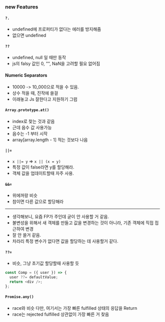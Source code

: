 ### new Features

#### `?.`

- undefined에 프로퍼티가 없다는 에러를 방지해줌
- 없으면 undefined

#### `??`

- undefined, null 일 때만 동작
- js의 falsy 값인 0, "", NaN을 고려할 필요 없어짐

#### Numeric Separators

- 10000 -> 10_000으로 적을 수 있음.
- 상수 적을 때, 진작에 쓸걸
- 이래놓고 Js 잘한다고 지원하기 그럼

#### `Array.prototype.at()`

- index로 찾는 것과 같음
- 근데 음수 값 사용가능
- 음수는 -1 부터 시작
- array[array.length - 1] 적는 것보다 나음

#### `||=`

- `x ||= y` => `x || (x = y)`
- 특정 값이 false라면 y를 할당해라.
- 객체 값을 업데이트할때 자주 사용.

#### `&&=`

- 위에꺼랑 비슷
- 참이면 다른 값으로 할당해라

---

- 생각해보니, 요즘 FP가 주인데 굳이 안 사용할 거 같음.
- 불변성을 위해서 새 객체를 만들고 값을 변경하는 것이 아니라, 기존 객체에 직접 접근하여 변경
- 잘 안 쓸거 같음.
- 차라리 특정 변수가 없다면 값을 할당하는 데 사용할거 같다.

#### `??=`

- 비슷, 그냥 초기값 할당할때 사용할 듯

```js
const Comp = ({ user }) => {
  user ??= defaultValue;
  return <div />;
};
```

#### `Promise.any()`

- race와 비슷 다만, 여기서는 가장 빠른 fulfilled 상태의 응답을 Return
- race는 rejected fulfilled 상관없이 가장 빠른 거 찾음

